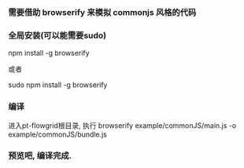 
### 需要借助 browserify 来模拟 commonjs 风格的代码

### 全局安装(可以能需要sudo)

  npm install -g browserify  

  或者  

  sudo npm install -g browserify 
  
### 编译

  进入pt-flowgrid根目录, 执行 browserify example/commonJS/main.js -o example/commonJS/bundle.js

### 预览吧, 编译完成.
  
